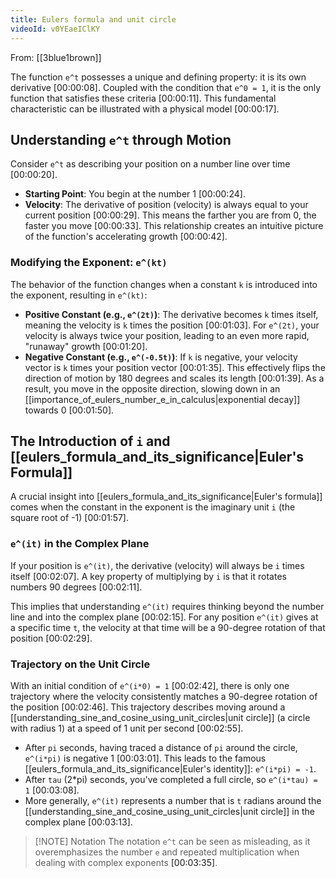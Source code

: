 ```yaml
---
title: Eulers formula and unit circle
videoId: v0YEaeIClKY
---
```


From: [[3blue1brown]] <br/> 

The function `e^t` possesses a unique and defining property: it is its own derivative <a class="yt-timestamp" data-t="00:00:08">[00:00:08]</a>. Coupled with the condition that `e^0 = 1`, it is the only function that satisfies these criteria <a class="yt-timestamp" data-t="00:00:11">[00:00:11]</a>. This fundamental characteristic can be illustrated with a physical model <a class="yt-timestamp" data-t="00:00:17">[00:00:17]</a>.

## Understanding `e^t` through Motion

Consider `e^t` as describing your position on a number line over time <a class="yt-timestamp" data-t="00:00:20">[00:00:20]</a>.
*   **Starting Point**: You begin at the number 1 <a class="yt-timestamp" data-t="00:00:24">[00:00:24]</a>.
*   **Velocity**: The derivative of position (velocity) is always equal to your current position <a class="yt-timestamp" data-t="00:00:29">[00:00:29]</a>. This means the farther you are from 0, the faster you move <a class="yt-timestamp" data-t="00:00:33">[00:00:33]</a>. This relationship creates an intuitive picture of the function's accelerating growth <a class="yt-timestamp" data-t="00:00:42">[00:00:42]</a>.

### Modifying the Exponent: `e^(kt)`

The behavior of the function changes when a constant `k` is introduced into the exponent, resulting in `e^(kt)`:

*   **Positive Constant (e.g., `e^(2t)`)**: The derivative becomes `k` times itself, meaning the velocity is `k` times the position <a class="yt-timestamp" data-t="00:01:03">[00:01:03]</a>. For `e^(2t)`, your velocity is always twice your position, leading to an even more rapid, "runaway" growth <a class="yt-timestamp" data-t="00:01:20">[00:01:20]</a>.
*   **Negative Constant (e.g., `e^(-0.5t)`)**: If `k` is negative, your velocity vector is `k` times your position vector <a class="yt-timestamp" data-t="00:01:35">[00:01:35]</a>. This effectively flips the direction of motion by 180 degrees and scales its length <a class="yt-timestamp" data-t="00:01:39">[00:01:39]</a>. As a result, you move in the opposite direction, slowing down in an [[importance_of_eulers_number_e_in_calculus|exponential decay]] towards 0 <a class="yt-timestamp" data-t="00:01:50">[00:01:50]</a>.

## The Introduction of `i` and [[eulers_formula_and_its_significance|Euler's Formula]]

A crucial insight into [[eulers_formula_and_its_significance|Euler's formula]] comes when the constant in the exponent is the imaginary unit `i` (the square root of -1) <a class="yt-timestamp" data-t="00:01:57">[00:01:57]</a>.

### `e^(it)` in the Complex Plane
If your position is `e^(it)`, the derivative (velocity) will always be `i` times itself <a class="yt-timestamp" data-t="00:02:07">[00:02:07]</a>. A key property of multiplying by `i` is that it rotates numbers 90 degrees <a class="yt-timestamp" data-t="00:02:11">[00:02:11]</a>.

This implies that understanding `e^(it)` requires thinking beyond the number line and into the complex plane <a class="yt-timestamp" data-t="00:02:15">[00:02:15]</a>. For any position `e^(it)` gives at a specific time `t`, the velocity at that time will be a 90-degree rotation of that position <a class="yt-timestamp" data-t="00:02:29">[00:02:29]</a>.

### Trajectory on the Unit Circle
With an initial condition of `e^(i*0) = 1` <a class="yt-timestamp" data-t="00:02:42">[00:02:42]</a>, there is only one trajectory where the velocity consistently matches a 90-degree rotation of the position <a class="yt-timestamp" data-t="00:02:46">[00:02:46]</a>. This trajectory describes moving around a [[understanding_sine_and_cosine_using_unit_circles|unit circle]] (a circle with radius 1) at a speed of 1 unit per second <a class="yt-timestamp" data-t="00:02:55">[00:02:55]</a>.

*   After `pi` seconds, having traced a distance of `pi` around the circle, `e^(i*pi)` is negative 1 <a class="yt-timestamp" data-t="00:03:01">[00:03:01]</a>. This leads to the famous [[eulers_formula_and_its_significance|Euler's identity]]: `e^(i*pi) = -1`.
*   After `tau` (2*pi) seconds, you've completed a full circle, so `e^(i*tau) = 1` <a class="yt-timestamp" data-t="00:03:08">[00:03:08]</a>.
*   More generally, `e^(it)` represents a number that is `t` radians around the [[understanding_sine_and_cosine_using_unit_circles|unit circle]] in the complex plane <a class="yt-timestamp" data-t="00:03:13">[00:03:13]</a>.

> [!NOTE] Notation
> The notation `e^t` can be seen as misleading, as it overemphasizes the number `e` and repeated multiplication when dealing with complex exponents <a class="yt-timestamp" data-t="00:03:35">[00:03:35]</a>.